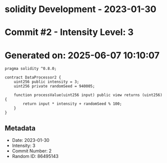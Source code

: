 ﻿# solidity Development - 2023-01-30
# Commit #2 - Intensity Level: 3
# Generated on: 2025-06-07 10:10:07
```solidity
pragma solidity ^0.8.0;

contract DataProcessor2 {
    uint256 public intensity = 3;
    uint256 private randomSeed = 940005;

    function processValue(uint256 input) public view returns (uint256) {
        return input * intensity + randomSeed % 100;
    }
}
```
## Metadata
- Date: 2023-01-30
- Intensity: 3
- Commit Number: 2
- Random ID: 86495143
